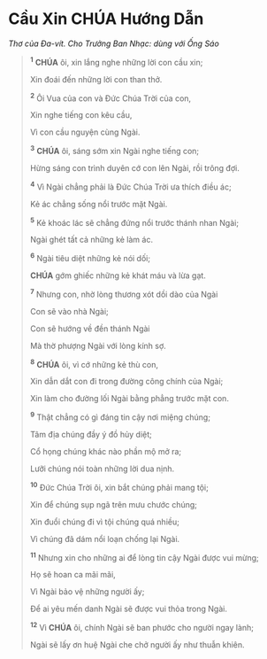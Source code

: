 # Cầu Xin **CHÚA** Hướng Dẫn
*Thơ của Đa-vít. Cho Trưởng Ban Nhạc: dùng với Ống Sáo*

> <sup><b>1</b></sup> **CHÚA** ôi, xin lắng nghe những lời con cầu xin;
>
> Xin đoái đến những lời con than thở.
>
> <sup><b>2</b></sup> Ôi Vua của con và Đức Chúa Trời của con,
>
> Xin nghe tiếng con kêu cầu,
>
> Vì con cầu nguyện cùng Ngài.
>
> <sup><b>3</b></sup> **CHÚA** ôi, sáng sớm xin Ngài nghe tiếng con;
>
> Hừng sáng con trình duyên cớ con lên Ngài, rồi trông đợi.
>
> <sup><b>4</b></sup> Vì Ngài chẳng phải là Đức Chúa Trời ưa thích điều ác;
>
> Kẻ ác chẳng sống nổi trước mặt Ngài.
>
> <sup><b>5</b></sup> Kẻ khoác lác sẽ chẳng đứng nổi trước thánh nhan Ngài;
>
> Ngài ghét tất cả những kẻ làm ác.
>
> <sup><b>6</b></sup> Ngài tiêu diệt những kẻ nói dối;
>
> **CHÚA** gớm ghiếc những kẻ khát máu và lừa gạt.
>
> <sup><b>7</b></sup> Nhưng con, nhờ lòng thương xót dồi dào của Ngài
>
> Con sẽ vào nhà Ngài;
>
> Con sẽ hướng về đền thánh Ngài
>
> Mà thờ phượng Ngài với lòng kính sợ.
>
> <sup><b>8</b></sup> **CHÚA** ôi, vì cớ những kẻ thù con,
>
> Xin dẫn dắt con đi trong đường công chính của Ngài;
>
> Xin làm cho đường lối Ngài bằng phẳng trước mặt con.
>
> <sup><b>9</b></sup> Thật chẳng có gì đáng tin cậy nơi miệng chúng;
>
> Tâm địa chúng đầy ý đồ hủy diệt;
>
> Cổ họng chúng khác nào phần mộ mở ra;
>
> Lưỡi chúng nói toàn những lời dua nịnh.
>
> <sup><b>10</b></sup> Đức Chúa Trời ôi, xin bắt chúng phải mang tội;
>
> Xin để chúng sụp ngã trên mưu chước chúng;
>
> Xin đuổi chúng đi vì tội chúng quá nhiều;
>
> Vì chúng đã dám nổi loạn chống lại Ngài.
>
> <sup><b>11</b></sup> Nhưng xin cho những ai để lòng tin cậy Ngài được vui mừng;
>
> Họ sẽ hoan ca mãi mãi,
>
> Vì Ngài bảo vệ những người ấy;
>
> Để ai yêu mến danh Ngài sẽ được vui thỏa trong Ngài.
>
> <sup><b>12</b></sup> Vì **CHÚA** ôi, chính Ngài sẽ ban phước cho người ngay lành;
>
> Ngài sẽ lấy ơn huệ Ngài che chở người ấy như thuẫn khiên.
